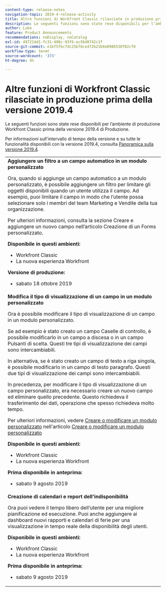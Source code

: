 ```yaml
---
content-type: release-notes
navigation-topic: 2019-4-release-activity
title: Altre funzioni di Workfront Classic rilasciate in produzione prima della versione 2019.4
description: Le seguenti funzioni sono state rese disponibili per l’ambiente di produzione Workfront Classic prima della versione 2019.4 di Produzione.
author: Luke
feature: Product Announcements
recommendations: noDisplay, noCatalog
exl-id: 497214d1-fc31-498c-93f6-ac56d8742c1f
source-git-commit: e1bf5fbc7dc25bf8ce472b21b9a0906530f82cf0
workflow-type: tm+mt
source-wordcount: '373'
ht-degree: 4%

---
```


# Altre funzioni di Workfront Classic rilasciate in produzione prima della versione 2019.4

Le seguenti funzioni sono state rese disponibili per l’ambiente di produzione Workfront Classic prima della versione 2019.4 di Produzione.

Per informazioni sull&#39;intervallo di tempo della versione e su tutte le funzionalità disponibili con la versione 2019.4, consulta [Panoramica sulla versione 2019.4](../../../../product-announcements/product-releases/quarterly-release-archive/2019.4-release-activity/2019-4-release-activity-overview.md).

<table style="table-layout:auto"> 
 <col> 
 <tbody> 
  <tr> 
   <td> <strong>Aggiungere un filtro a un campo automatico in un modulo personalizzato</strong> <p>Ora, quando si aggiunge un campo automatico a un modulo personalizzato, è possibile aggiungere un filtro per limitare gli oggetti disponibili quando un utente utilizza il campo. Ad esempio, puoi limitare il campo in modo che l’utente possa selezionare solo i membri del team Marketing e Vendite della tua organizzazione.</p> <p>Per ulteriori informazioni, consulta la sezione Creare e aggiungere un nuovo campo nell’articolo Creazione di un Forms personalizzato.</p> 
    <div class="workfront_plans"> 
     <p><strong>Disponibile in questi ambienti:</strong> </p> 
     <ul> 
      <li>Workfront Classic</li> 
      <li>La nuova esperienza Workfront</li> 
     </ul> 
     <p><strong>Versione di produzione:</strong> </p> 
     <ul> 
      <li> sabato 18 ottobre 2019</li> 
     </ul> 
    </div>  </td> 
  </tr> 
  <tr> 
   <td> 
    <div> 
     <strong>Modifica il tipo di visualizzazione di un campo in un modulo personalizzato</strong> 
     <p>Ora è possibile modificare il tipo di visualizzazione di un campo in un modulo personalizzato.</p> 
     <p>Se ad esempio è stato creato un campo Caselle di controllo, è possibile modificarlo in un campo a discesa o in un campo Pulsanti di scelta. Questi tre tipi di visualizzazione dei campi sono intercambiabili.</p> 
     <p>In alternativa, se è stato creato un campo di testo a riga singola, è possibile modificarlo in un campo di testo paragrafo. Questi due tipi di visualizzazione dei campi sono intercambiabili.</p> 
     <p>In precedenza, per modificare il tipo di visualizzazione di un campo personalizzato, era necessario creare un nuovo campo ed eliminare quello precedente. Questo richiedeva il trasferimento dei dati, operazione che spesso richiedeva molto tempo.</p> 
     <p>Per ulteriori informazioni, vedere <a href="../../../../administration-and-setup/customize-workfront/create-manage-custom-forms/create-or-edit-a-custom-form.md#create" class="MCXref xref" xrefformat="{para}">Creare o modificare un modulo personalizzato</a> nell'articolo <a href="../../../../administration-and-setup/customize-workfront/create-manage-custom-forms/create-or-edit-a-custom-form.md" class="MCXref xref" xrefformat="{para}">Creare o modificare un modulo personalizzato</a></p> 
     <div class="workfront_plans"> 
      <p><strong>Disponibile in questi ambienti:</strong> </p> 
      <ul> 
       <li>Workfront Classic</li> 
       <li>La nuova esperienza Workfront</li> 
      </ul> 
      <p><strong>Prima disponibile in anteprima:</strong> </p> 
      <ul> 
       <li>sabato 9 agosto 2019</li> 
      </ul> 
     </div> 
     </div> </td> 
  </tr> 
  <tr> 
   <td> 
    <div> 
     <strong>Creazione di calendari e report dell'indisponibilità</strong> 
     <p>Ora puoi vedere il tempo libero dell’utente per una migliore pianificazione ed esecuzione. Puoi anche aggiungere ai dashboard nuovi rapporti e calendari di ferie per una visualizzazione in tempo reale della disponibilità degli utenti.</p> 
     <div class="workfront_plans"> 
      <p><strong>Disponibile in questi ambienti:</strong> </p> 
      <ul> 
       <li>Workfront Classic</li> 
       <li>La nuova esperienza Workfront</li> 
      </ul> 
      <p><strong>Prima disponibile in anteprima:</strong> </p> 
      <ul> 
       <li>sabato 9 agosto 2019</li> 
      </ul> 
     </div> 
     </div> </td> 
  </tr> 
 </tbody> 
</table>
